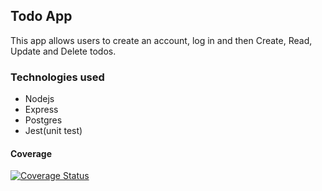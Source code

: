 ## Todo App

This app allows users to create an account, log in and then Create, Read, Update and Delete todos.

### Technologies used
- Nodejs
- Express
- Postgres
- Jest(unit test)


#### Coverage

[![Coverage Status](https://coveralls.io/repos/github/IreneRukumbuzi/todo-api/badge.svg?branch=main)](https://coveralls.io/github/IreneRukumbuzi/todo-api?branch=main)
